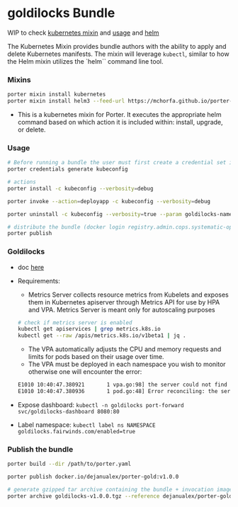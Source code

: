 # goldilocks  Bundle

WIP to check [kubernetes mixin](https://porter.sh/mixins/kubernetes/#examples) and [usage](https://porter.sh/design/kubernetes-mixin/#overview) and [helm](https://porter.sh/mixins/helm3/)

The Kubernetes Mixin provides bundle authors with the ability to apply and delete Kubernetes manifests. The mixin will leverage `kubectl`, similar to how the Helm mixin utilizes the `helm`` command line tool.

### Mixins

```bash
porter mixin install kubernetes
porter mixin install helm3 --feed-url https://mchorfa.github.io/porter-helm3/atom.xml
```
* This is a kubernetes mixin for Porter. It executes the appropriate helm command based on which action it is included within: install, upgrade, or delete.

### Usage
```bash
# Before running a bundle the user must first create a credential set i.e. kubeconfig 
porter credentials generate kubeconfig

# actions
porter install -c kubeconfig --verbosity=debug 

porter invoke --action=deployapp -c kubeconfig --verbosity=debug

porter uninstall -c kubeconfig --verbosity=true --param goldilocks-namespace=goldilocks

# distribute the bundle (docker login registry.admin.cops.systematic-ops.com)
porter publish 

```

### Goldilocks

* doc [here](https://goldilocks.docs.fairwinds.com/installation/#requirements)

* Requirements:
    - Metrics Server collects resource metrics from Kubelets and exposes them in Kubernetes apiserver through Metrics API for use by HPA and VPA. Metrics Server is meant only for autoscaling purposes
    ```bash
    # check if metrics server is enabled
    kubectl get apiservices | grep metrics.k8s.io
    kubectl get --raw /apis/metrics.k8s.io/v1beta1 | jq .
    ```

    - The VPA automatically adjusts the CPU and memory requests and limits for pods based on their usage over time.
    - The VPA must be deployed in each namespace you wish to monitor otherwise one will encounter the error:
    ```bash
    E1010 10:40:47.380921       1 vpa.go:98] the server could not find the requested resource (get verticalpodautoscalers.autoscaling.k8s.io)
    E1010 10:40:47.380936       1 pod.go:48] Error reconciling: the server could not find the requested resource (get verticalpodautoscalers.autoscaling.k8s.io)
    ```


* Expose dashboard: `kubectl -n goldilocks port-forward svc/goldilocks-dashboard 8080:80`
* Label namespace: `kubectl label ns NAMESPACE goldilocks.fairwinds.com/enabled=true`

### Publish the bundle

```bash
porter build --dir /path/to/porter.yaml

porter publish docker.io/dejanualex/porter-gold:v1.0.0

# generate gzipped tar archive containing the bundle + invocation image + referenced images
porter archive goldilocks-v1.0.0.tgz --reference dejanualex/porter-gold:v1.0.0
```